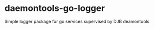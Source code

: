daemontools-go-logger
=====================

Simple logger package for go services supervised by DJB deamontools
